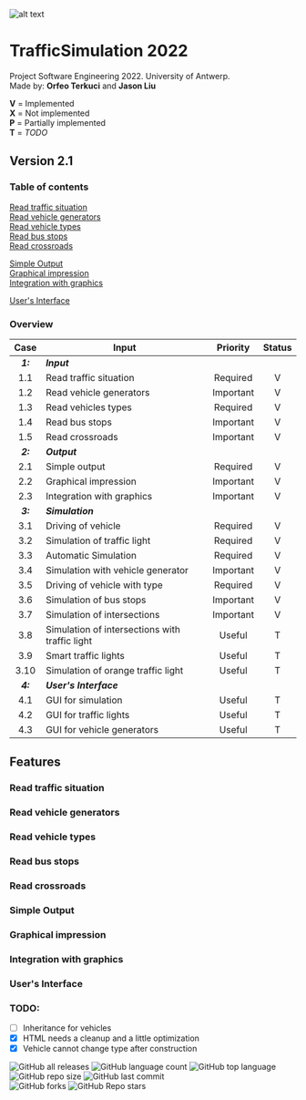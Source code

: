 ![alt text](https://upload.wikimedia.org/wikipedia/commons/e/e3/Universiteit_Antwerpen_logo.svg)
# TrafficSimulation 2022
Project Software Engineering 2022. University of Antwerp.  
Made by: **Orfeo Terkuci** and **Jason Liu**

**V** = Implemented   
**X** = Not implemented  
**P** = Partially implemented  
**T** = _TODO_

## Version 2.1

### Table of contents

[Read traffic situation]()  
[Read vehicle generators]()  
[Read vehicle types]()  
[Read bus stops]()  
[Read crossroads]()  

[Simple Output]()  
[Graphical impression]()  
[Integration with graphics]()  

[User's Interface]()  
  
### Overview  

|Case | Input                       | Priority      | Status |
|:---:|-----------------------------|:-------------:|:------:|
|**_1:_**|**_Input_**|  |   |
|1.1  | Read traffic situation      | Required      |   V    | 
|1.2  | Read vehicle generators     | Important     |   V    |
|1.3  | Read vehicles types         | Required      |   V    |
|1.4  | Read bus stops              | Important     |   V    |
|1.5  | Read crossroads             | Important     |   V    |
|**_2:_**|**_Output_**| |   |
|2.1  | Simple output               | Required      |   V    |
|2.2  | Graphical impression        | Important     |   V    |
|2.3  | Integration with graphics   | Important     |   V    |
|**_3:_**|**_Simulation_**| |   |
|3.1  | Driving of vehicle                              | Required    |   V    |
|3.2  | Simulation of traffic light                     | Required    |   V    |
|3.3  | Automatic Simulation                            | Required    |   V    |
|3.4  | Simulation with vehicle generator               | Important   |   V    |
|3.5  | Driving of vehicle with type                    | Required    |   V    |
|3.6  | Simulation of bus stops                         | Important   |   V    |
|3.7  | Simulation of intersections                     | Important   |   V    |
|3.8  | Simulation of intersections with traffic light  | Useful      |   T    |
|3.9  | Smart traffic lights                            | Useful      |   T    |
|3.10 | Simulation of orange traffic light              | Useful      |   T    |
|**_4:_**|**_User's Interface_**|   |   |
|4.1  | GUI for simulation          | Useful       |   T    |
|4.2  | GUI for traffic lights      | Useful       |   T    |
|4.3  | GUI for vehicle generators  | Useful       |   T    |  

## Features


### Read traffic situation 

### Read vehicle generators

### Read vehicle types

### Read bus stops

### Read crossroads 


### Simple Output

### Graphical impression 

### Integration with graphics 

### User's Interface  


### TODO:
- [ ] Inheritance for vehicles  
- [X] HTML needs a cleanup and a little optimization 
- [X] Vehicle cannot change type after construction

![GitHub all releases](https://img.shields.io/github/downloads/OrfeoTerkuci/TrafficSimulation2022/total)
![GitHub language count](https://img.shields.io/github/languages/count/OrfeoTerkuci/TrafficSimulation2022)
![GitHub top language](https://img.shields.io/github/languages/top/OrfeoTerkuci/TrafficSimulation2022?color=yellow)
![GitHub repo size](https://img.shields.io/github/repo-size/OrfeoTerkuci/TrafficSimulation2022)
![GitHub last commit](https://img.shields.io/github/last-commit/OrfeoTerkuci/TrafficSimulation2022)  
![GitHub forks](https://img.shields.io/github/forks/OrfeoTerkuci/TrafficSimulation2022?style=social)
![GitHub Repo stars](https://img.shields.io/github/stars/OrfeoTerkuci/TrafficSimulation2022?style=social)
